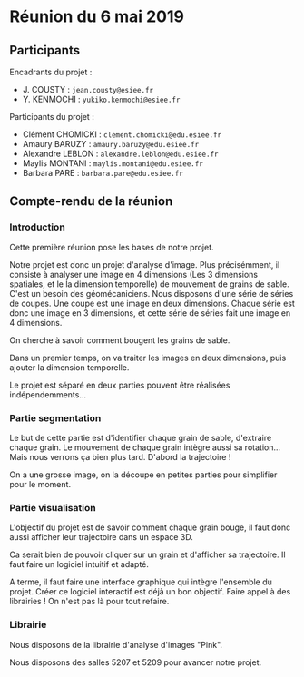 # Réunion du 6 mai 2019

## Participants

Encadrants du projet :
* J. COUSTY : `jean.cousty@esiee.fr`
* Y. KENMOCHI : `yukiko.kenmochi@esiee.fr`

Participants du projet :
* Clément CHOMICKI : `clement.chomicki@edu.esiee.fr`
* Amaury BARUZY : `amaury.baruzy@edu.esiee.fr`
* Alexandre LEBLON : `alexandre.leblon@edu.esiee.fr`
* Maylis MONTANI : `maylis.montani@edu.esiee.fr`
* Barbara PARE  : `barbara.pare@edu.esiee.fr`

## Compte-rendu de la réunion

### Introduction

Cette première réunion pose les bases de notre projet.

Notre projet est donc un projet d'analyse d'image.
Plus précisémment, il consiste à analyser une image en 4 dimensions (Les 3 dimensions spatiales, et le la dimension temporelle) de mouvement de grains de sable. C'est un besoin des géomécaniciens.
Nous disposons d'une série de séries de coupes. Une coupe est une image en deux dimensions. Chaque série est donc une image en 3 dimensions, et cette série de séries fait une image en 4 dimensions.

On cherche à savoir comment bougent les grains de sable.

Dans un premier temps, on va traiter les images en deux dimensions, puis ajouter la dimension temporelle.

Le projet est séparé en deux parties pouvent être réalisées indépendemments...

### Partie segmentation

Le but de cette partie est d'identifier chaque grain de sable, d'extraire chaque grain.
Le mouvement de chaque grain intègre aussi sa rotation... Mais nous verrons ça bien plus tard. D'abord la trajectoire !

On a une grosse  image, on la découpe en petites parties pour simplifier pour le moment.

### Partie visualisation

L'objectif du projet est de savoir comment chaque grain bouge, il faut donc aussi afficher leur trajectoire dans un espace 3D.

Ca serait bien de pouvoir cliquer sur un grain et d'afficher sa trajectoire. Il faut faire un logiciel intuitif et adapté.

A terme, il faut faire une interface graphique qui intègre l'ensemble du projet.
Créer ce logiciel interactif est déjà un bon objectif.
Faire appel à des librairies ! On n'est pas là pour tout refaire.

### Librairie

Nous disposons de la librairie d'analyse d'images "Pink".

Nous disposons des salles 5207 et 5209 pour avancer notre projet.
